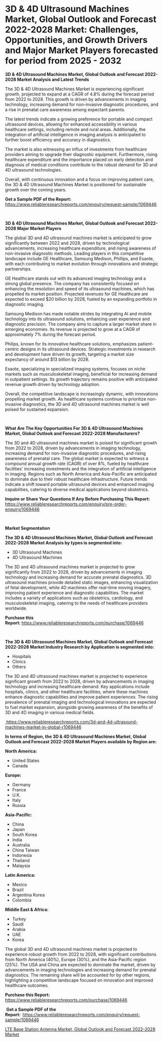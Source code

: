 <p><h1>3D & 4D Ultrasound Machines Market, Global Outlook and Forecast 2022-2028 Market: Challenges, Opportunities, and Growth Drivers and Major Market Players forecasted for period from 2025 - 2032</h1></p><p><strong>3D & 4D Ultrasound Machines Market, Global Outlook and Forecast 2022-2028 Market Analysis and Latest Trends</strong></p>
<p><p>The 3D & 4D Ultrasound Machines Market is experiencing significant growth, projected to expand at a CAGR of 4.8% during the forecast period from 2022 to 2028. This growth is driven by advancements in imaging technology, increasing demand for non-invasive diagnostic procedures, and a rise in prenatal care awareness among expectant parents. </p><p>The latest trends indicate a growing preference for portable and compact ultrasound devices, allowing for enhanced accessibility in various healthcare settings, including remote and rural areas. Additionally, the integration of artificial intelligence in imaging analysis is anticipated to further boost efficiency and accuracy in diagnostics. </p><p>The market is also witnessing an influx of investments from healthcare providers aiming to upgrade their diagnostic equipment. Furthermore, rising healthcare expenditure and the importance placed on early detection and diagnosis of medical conditions contribute to the robust demand for 3D and 4D ultrasound technologies. </p><p>Overall, with continuous innovation and a focus on improving patient care, the 3D & 4D Ultrasound Machines Market is positioned for sustainable growth over the coming years.</p></p>
<p><strong>Get a Sample PDF of the Report:&nbsp;</strong> <a href="https://www.reliableresearchreports.com/enquiry/request-sample/1069446?utm_campaign=2981&utm_medium=2&utm_source=Github&utm_content=ia&utm_term=21032025&utm_id=3d-4d-ultrasound-machines-market-global-outlook-and-forecast-2022-2028">https://www.reliableresearchreports.com/enquiry/request-sample/1069446</a></p>
<p>&nbsp;</p>
<p><strong>3D & 4D Ultrasound Machines Market, Global Outlook and Forecast 2022-2028 Major Market Players</strong></p>
<p><p>The global 3D and 4D ultrasound machines market is anticipated to grow significantly between 2022 and 2028, driven by technological advancements, increasing healthcare expenditure, and rising awareness of non-invasive diagnostic methods. Leading players in this competitive landscape include GE Healthcare, Samsung Medison, Phillips, and Esaote, with each contributing to market evolution through innovations and strategic partnerships.</p><p>GE Healthcare stands out with its advanced imaging technology and a strong global presence. The company has consistently focused on enhancing the resolution and speed of its ultrasound machines, which has propelled its market position. Projected revenues for GE Healthcare are expected to exceed $20 billion by 2028, fueled by an expanding portfolio in diagnostic imaging.</p><p>Samsung Medison has made notable strides by integrating AI and mobile technology into its ultrasound solutions, enhancing user experience and diagnostic precision. The company aims to capture a larger market share in emerging economies. Its revenue is projected to grow at a CAGR of approximately 7% during the forecast period.</p><p>Philips, known for its innovative healthcare solutions, emphasizes patient-centric designs in its ultrasound devices. Strategic investments in research and development have driven its growth, targeting a market size expectancy of around $13 billion by 2028.</p><p>Esaote, specializing in specialized imaging systems, focuses on niche markets such as musculoskeletal imaging, beneficial for increasing demand in outpatient settings. Its growth trajectory remains positive with anticipated revenue growth driven by technology adoption.</p><p>Overall, the competitive landscape is increasingly dynamic, with innovations propelling market growth. As healthcare systems continue to prioritize non-invasive diagnostics, the 3D and 4D ultrasound machines market is well poised for sustained expansion.</p></p>
<p>&nbsp;</p>
<p><strong>What Are The Key Opportunities For 3D & 4D Ultrasound Machines Market, Global Outlook and Forecast 2022-2028 Manufacturers?</strong></p>
<p><p>The 3D and 4D ultrasound machines market is poised for significant growth from 2022 to 2028, driven by advancements in imaging technology, increasing demand for non-invasive diagnostic procedures, and rising awareness of prenatal care. The global market is expected to witness a compound annual growth rate (CAGR) of over 8%, fueled by healthcare facilities' increasing investments and the integration of artificial intelligence in imaging. Regions such as North America and Asia-Pacific are anticipated to dominate due to their robust healthcare infrastructure. Future trends indicate a shift toward portable ultrasound devices and enhanced imaging capabilities, catering to diverse medical applications beyond obstetrics.</p></p>
<p><strong>Inquire or Share Your Questions If Any Before Purchasing This Report:</strong> <a href="https://www.reliableresearchreports.com/enquiry/pre-order-enquiry/1069446?utm_campaign=2981&utm_medium=2&utm_source=Github&utm_content=ia&utm_term=21032025&utm_id=3d-4d-ultrasound-machines-market-global-outlook-and-forecast-2022-2028">https://www.reliableresearchreports.com/enquiry/pre-order-enquiry/1069446</a></p>
<p>&nbsp;</p>
<p><strong>Market Segmentation</strong></p>
<p><strong>The 3D & 4D Ultrasound Machines Market, Global Outlook and Forecast 2022-2028 Market Analysis by types is segmented into:</strong></p>
<p><ul><li>3D Ultrasound Machines</li><li>4D Ultrasound Machines</li></ul></p>
<p><p>The 3D and 4D ultrasound machines market is projected to grow significantly from 2022 to 2028, driven by advancements in imaging technology and increasing demand for accurate prenatal diagnostics. 3D ultrasound machines provide detailed static images, enhancing visualization of fetal development, while 4D machines offer real-time moving imagery, improving patient experience and diagnostic capabilities. The market includes a variety of applications such as obstetrics, cardiology, and musculoskeletal imaging, catering to the needs of healthcare providers worldwide.</p></p>
<p><strong>Purchase this Report:&nbsp;</strong><a href="https://www.reliableresearchreports.com/purchase/1069446?utm_campaign=2981&utm_medium=2&utm_source=Github&utm_content=ia&utm_term=21032025&utm_id=3d-4d-ultrasound-machines-market-global-outlook-and-forecast-2022-2028">https://www.reliableresearchreports.com/purchase/1069446</a></p>
<p>&nbsp;</p>
<p><strong>The 3D & 4D Ultrasound Machines Market, Global Outlook and Forecast 2022-2028 Market Industry Research by Application is segmented into:</strong></p>
<p><ul><li>Hospitals</li><li>Clinics</li><li>Others</li></ul></p>
<p><p>The 3D and 4D ultrasound machines market is projected to experience significant growth from 2022 to 2028, driven by advancements in imaging technology and increasing healthcare demand. Key applications include hospitals, clinics, and other healthcare facilities, where these machines enhance diagnostic capabilities and improve patient experiences. The rising prevalence of prenatal imaging and technological innovations are expected to fuel market expansion, alongside growing awareness of the benefits of 3D and 4D imaging in various medical fields.</p></p>
<p><a href="https://www.reliableresearchreports.com/3d-and-4d-ultrasound-machines-market-in-global-r1069446?utm_campaign=2981&utm_medium=2&utm_source=Github&utm_content=ia&utm_term=21032025&utm_id=3d-4d-ultrasound-machines-market-global-outlook-and-forecast-2022-2028">&nbsp;https://www.reliableresearchreports.com/3d-and-4d-ultrasound-machines-market-in-global-r1069446</a></p>
<p><strong>In terms of Region, the 3D & 4D Ultrasound Machines Market, Global Outlook and Forecast 2022-2028 Market Players available by Region are:</strong></p>
<p>
    <p> <strong> North America: </strong>
        <ul>
            <li>United States</li>
            <li>Canada</li>
        </ul>
        </p> 
    <p> <strong> Europe: </strong>
        <ul>
            <li>Germany</li>
            <li>France</li>
            <li>U.K.</li>
            <li>Italy</li>
            <li>Russia</li>
        </ul>
        </p> 
    <p> <strong> Asia-Pacific: </strong>
        <ul>
            <li>China</li>
            <li>Japan</li>
            <li>South Korea</li>
            <li>India</li>
            <li>Australia</li>
            <li>China Taiwan</li>
            <li>Indonesia</li>
            <li>Thailand</li>
            <li>Malaysia</li>
        </ul>
        </p> 
    <p> <strong> Latin America: </strong>
        <ul>
            <li>Mexico</li>
            <li>Brazil</li>
            <li>Argentina Korea</li>
            <li>Colombia</li>
        </ul>
        </p> 
    <p> <strong> Middle East & Africa: </strong>
        <ul>
            <li>Turkey</li>
            <li>Saudi</li>
            <li>Arabia</li>
            <li>UAE</li>
            <li>Korea</li>
        </ul>
    </p>
    </p>
<p><p>The global 3D and 4D ultrasound machines market is projected to experience robust growth from 2022 to 2028, with significant contributions from North America (40%), Europe (30%), and the Asia-Pacific region (25%). The USA and China are expected to dominate the market, driven by advancements in imaging technologies and increasing demand for prenatal diagnostics. The remaining share will be accounted for by other regions, highlighting a competitive landscape focused on innovation and improved healthcare outcomes.</p></p>
<p><strong>Purchase this Report: </strong><a href="https://www.reliableresearchreports.com/purchase/1069446?utm_campaign=2981&utm_medium=2&utm_source=Github&utm_content=ia&utm_term=21032025&utm_id=3d-4d-ultrasound-machines-market-global-outlook-and-forecast-2022-2028">https://www.reliableresearchreports.com/purchase/1069446</a></p>
<p>&nbsp;<strong>Get a Sample PDF of the Report:&nbsp;&nbsp;</strong><a href="https://www.reliableresearchreports.com/enquiry/request-sample/1069446?utm_campaign=2981&utm_medium=2&utm_source=Github&utm_content=ia&utm_term=21032025&utm_id=3d-4d-ultrasound-machines-market-global-outlook-and-forecast-2022-2028">https://www.reliableresearchreports.com/enquiry/request-sample/1069446</a></p>
<p><strong></strong></p>
<p><p><a href="https://github.com/djibenesha/Market-Research-Report-List-1/blob/main/lte-base-station-antenna-market-global-outlook-and-forecast-2022-2028-market.md?utm_campaign=2981&utm_medium=2&utm_source=Github&utm_content=ia&utm_term=21032025&utm_id=3d-4d-ultrasound-machines-market-global-outlook-and-forecast-2022-2028">LTE Base Station Antenna Market, Global Outlook and Forecast 2022-2028 Market</a></p></p>